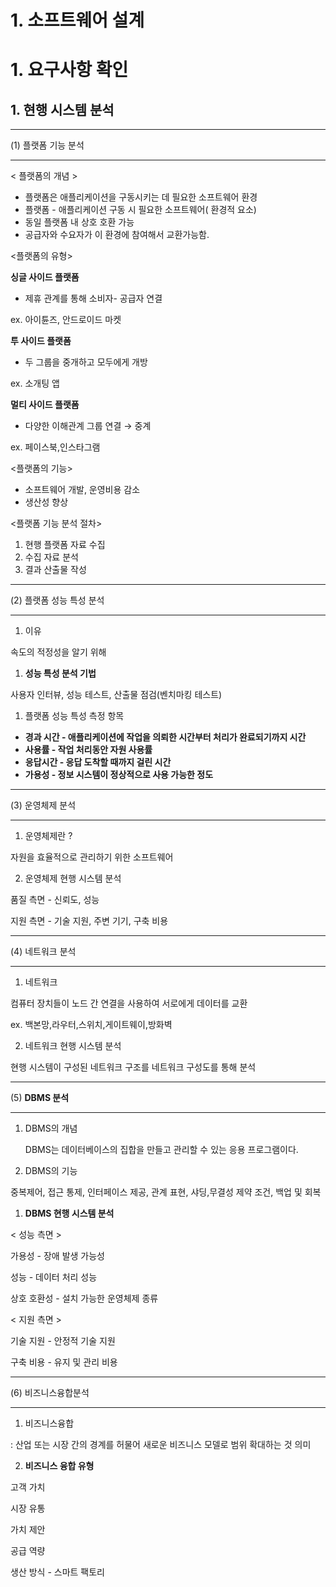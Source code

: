 # 1. 소프트웨어 설계

# 1. 요구사항 확인

## 1. 현행 시스템 분석

---

 (1) 플랫폼 기능 분석

---

< 플랫폼의 개념 >

- 플랫폼은 애플리케이션을 구동시키는 데 필요한 소프트웨어 환경
- 플랫폼 - 애플리케이션 구동 시 필요한 소프트웨어( 환경적 요소)
- 동일 플랫폼 내 상호 호환 가능
- 공급자와 수요자가 이 환경에 참여해서 교환가능함.

<플랫폼의 유형>

**싱글 사이드 플랫폼**

- 제휴 관계를 통해 소비자- 공급자 연결

ex. 아이튠즈, 안드로이드 마켓

**투 사이드 플랫폼**

- 두 그룹을 중개하고 모두에게 개방

ex. 소개팅 앱

**멀티 사이드 플랫폼** 

- 다양한 이해관계 그룹 연결 → 중계

ex. 페이스북,인스타그램 

<플랫폼의 기능>

- 소프트웨어 개발, 운영비용 감소
- 생산성 향상

<플랫폼 기능 분석 절차>

1. 현행 플랫폼 자료 수집
2. 수집 자료 분석
3. 결과 산출물 작성

---

(2) 플랫폼 성능 특성 분석

---

1. 이유 

  속도의 적정성을 알기 위해

1. **성능 특성 분석 기법**

  사용자 인터뷰, 성능 테스트, 산출물 점검(벤치마킹 테스트)

1. 플랫폼 성능 특성 측정 항목
- **경과 시간 - 애플리케이션에 작업을 의뢰한 시간부터 처리가 완료되기까지 시간**
- **사용률 - 작업 처리동안 자원 사용률**
- **응답시간 - 응답 도착할 때까지 걸린 시간**
- **가용성 - 정보 시스템이 정상적으로 사용 가능한 정도**

---

(3) 운영체제 분석

---

1. 운영체제란 ?

  자원을 효율적으로 관리하기 위한 소프트웨어

2. 운영체제 현행 시스템 분석

  품질 측면 - 신뢰도, 성능 

  지원 측면 - 기술 지원, 주변 기기, 구축 비용

---

(4) 네트워크 분석

---

1. 네트워크 

 컴퓨터 장치들이 노드 간 연결을 사용하여 서로에게 데이터를 교환

ex. 백본망,라우터,스위치,게이트웨이,방화벽

2. 네트워크 현행 시스템 분석

 현행 시스템이 구성된 네트워크 구조를 네트워크 구성도를 통해 분석

---

(5) **DBMS 분석**

---

1. DBMS의 개념

   DBMS는 데이터베이스의 집합을 만들고 관리할 수 있는 응용 프로그램이다.

 2. DBMS의 기능

  중복제어, 접근 통제, 인터페이스 제공, 관계 표현, 샤딩,무결성 제약 조건, 백업 및 회복

1. **DBMS 현행 시스템 분석**

< 성능 측면 > 

가용성 - 장애 발생 가능성

성능 - 데이터 처리 성능

상호 호환성 - 설치 가능한 운영체제 종류

< 지원 측면 >

기술 지원 - 안정적 기술 지원

구축 비용 - 유지 및 관리 비용

---

(6) 비즈니스융합분석

---

1. 비즈니스융합

: 산업 또는 시장 간의 경계를 허물어 새로운 비즈니스 모델로 범위 확대하는 것 의미

2. **비즈니스 융합 유형**

고객 가치

시장 유통

가치 제안

공급 역량

생산 방식 - 스마트 팩토리

